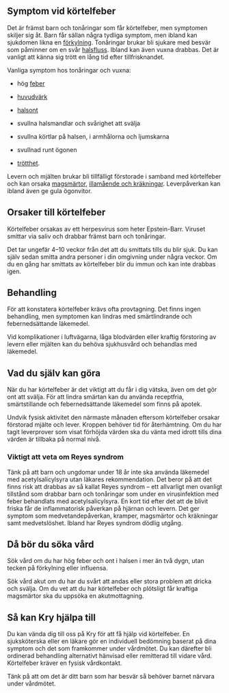 Symptom vid körtelfeber
-----------------------

Det är främst barn och tonåringar som får körtelfeber, men symptomen skiljer sig åt. Barn får sällan några tydliga symptom, men ibland kan sjukdomen likna en [förkylning](https://www.kry.se/fakta/forkylning/ "forkylning"). Tonåringar brukar bli sjukare med besvär som påminner om en svår [halsfluss](https://www.kry.se/fakta/halsfluss/ "halsfluss"). Ibland kan även vuxna drabbas. Det är vanligt att känna sig trött en lång tid efter tillfrisknandet.

Vanliga symptom hos tonåringar och vuxna:

*   hög [feber](https://www.kry.se/fakta/feber/ "feber")
    
*   [huvudvärk](https://www.kry.se/fakta/huvudvark/ "huvudvark")
    
*   [halsont](https://www.kry.se/fakta/ont-i-halsen/ "halsont")
    
*   svullna halsmandlar och svårighet att svälja
    
*   svullna körtlar på halsen, i armhålorna och ljumskarna
    
*   svullnad runt ögonen
    
*   [trötthet](https://www.kry.se/fakta/trotthet/ "trotthet").
    

Levern och mjälten brukar bli tillfälligt förstorade i samband med körtelfeber och kan orsaka [magsmärtor](https://www.kry.se/fakta/ont-i-magen/ "magsmartor"), [illamående och kräkningar](https://www.kry.se/fakta/illamaende/ "illamaende-och-krakningar"). Leverpåverkan kan ibland även ge gula ögonvitor.

Orsaker till körtelfeber
------------------------

Körtelfeber orsakas av ett herpesvirus som heter Epstein-Barr. Viruset smittar via saliv och drabbar främst barn och tonåringar.

Det tar ungefär 4–10 veckor från det att du smittats tills du blir sjuk. Du kan själv sedan smitta andra personer i din omgivning under några veckor. Om du en gång har smittats av körtelfeber blir du immun och kan inte drabbas igen.

Behandling
----------

För att konstatera körtelfeber krävs ofta provtagning. Det finns ingen behandling, men symptomen kan lindras med smärtlindrande och febernedsättande läkemedel.

Vid komplikationer i luftvägarna, låga blodvärden eller kraftig förstoring av levern eller mjälten kan du behöva sjukhusvård och behandlas med läkemedel.

Vad du själv kan göra
---------------------

När du har körtelfeber är det viktigt att du får i dig vätska, även om det gör ont att svälja. För att lindra smärtan kan du använda receptfria, smärtstillande och febernedsättande läkemedel som finns på apotek.

Undvik fysisk aktivitet den närmaste månaden eftersom körtelfeber orsakar förstorad mjälte och lever. Kroppen behöver tid för återhämtning. Om du har tagit leverprover som visat förhöjda värden ska du vänta med idrott tills dina värden är tillbaka på normal nivå.

### Viktigt att veta om Reyes syndrom

Tänk på att barn och ungdomar under 18 år inte ska använda läkemedel med acetylsalicylsyra utan läkares rekommendation. Det beror på att det finns risk att drabbas av så kallat Reyes syndrom – ett allvarligt men ovanligt tillstånd som drabbar barn och tonåringar som under en virusinfektion med feber behandlats med acetylsalicylsyra. En kort tid efter det att de blivit friska får de inflammatorisk påverkan på hjärnan och levern. Det ger symptom som medvetandepåverkan, kramper, magsmärtor och kräkningar samt medvetslöshet. Ibland har Reyes syndrom dödlig utgång.

Då bör du söka vård
-------------------

Sök vård om du har hög feber och ont i halsen i mer än två dygn, utan tecken på förkylning eller influensa.

Sök vård akut om du har du svårt att andas eller stora problem att dricka och svälja. Om du vet att du har körtelfeber och plötsligt får kraftiga magsmärtor ska du uppsöka en akutmottagning.

Så kan Kry hjälpa till
----------------------

Du kan vända dig till oss på Kry för att få hjälp vid körtelfeber. En sjuksköterska eller en läkare gör en individuell bedömning baserat på dina symptom och det som framkommer under vårdmötet. Du kan därefter bli ordinerad behandling alternativt hänvisad eller remitterad till vidare vård. Körtelfeber kräver en fysisk vårdkontakt.

Tänk på att om det är ditt barn som har besvär så behöver barnet närvara under vårdmötet.